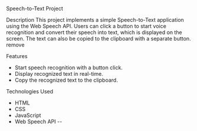 Speech-to-Text Project

 Description
This project implements a simple Speech-to-Text application using the Web Speech API. Users can click a button to start voice recognition and convert their speech into text, which is displayed on the screen. The text can also be copied to the clipboard with a separate button. remove 

Features
- Start speech recognition with a button click.
- Display recognized text in real-time.
- Copy the recognized text to the clipboard.

Technologies Used
- HTML
- CSS
- JavaScript
- Web Speech API
--
